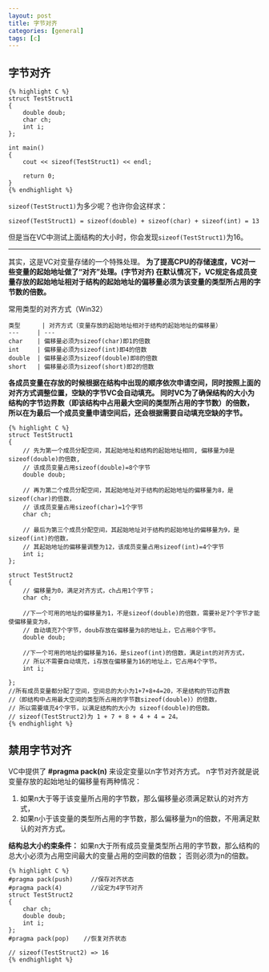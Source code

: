 ```yaml
---
layout: post
title: 字节对齐
categories: [general]
tags: [c]
---
```


## 字节对齐 ##

    {% highlight C %}
    struct TestStruct1
    { 
        double doub; 
        char ch; 
        int i; 
    };
    
    int main()
    {
        cout << sizeof(TestStruct1) << endl;
     
        return 0;
    }
    {% endhighlight %}

`sizeof(TestStruct1)`为多少呢？也许你会这样求： 

    sizeof(TestStruct1) = sizeof(double) + sizeof(char) + sizeof(int) = 13

但是当在VC中测试上面结构的大小时，你会发现`sizeof(TestStruct1)`为16。

----------

其实，这是VC对变量存储的一个特殊处理。
**为了提高CPU的存储速度，VC对一些变量的起始地址做了“对齐”处理。(字节对齐)
在默认情况下，VC规定各成员变量存放的起始地址相对于结构的起始地址的偏移量必须为该变量的类型所占用的字节数的倍数。**

常用类型的对齐方式（Win32） 

	
	类型		| 对齐方式（变量存放的起始地址相对于结构的起始地址的偏移量）
	---  	| --- 	 
	char    | 偏移量必须为sizeof(char)即1的倍数
	int	    | 偏移量必须为sizeof(int)即4的倍数
	double	| 偏移量必须为sizeof(double)即8的倍数
	short	| 偏移量必须为sizeof(short)即2的倍数

**各成员变量在存放的时候根据在结构中出现的顺序依次申请空间，同时按照上面的对齐方式调整位置，空缺的字节VC会自动填充。
同时VC为了确保结构的大小为结构的字节边界数（即该结构中占用最大空间的类型所占用的字节数）的倍数，
所以在为最后一个成员变量申请空间后，还会根据需要自动填充空缺的字节。**

    {% highlight C %}
    struct TestStruct1
    {
        // 先为第一个成员分配空间，其起始地址和结构的起始地址相同, 偏移量为0是sizeof(double)的倍数, 
        // 该成员变量占用sizeof(double)=8个字节
        double doub; 
    
        // 再为第二个成员分配空间，其起始地址对于结构的起始地址的偏移量为8，是sizeof(char)的倍数，
        // 该成员变量占用sizeof(char)=1个字节
        char ch;    
    
        // 最后为第三个成员分配空间，其起始地址对于结构的起始地址的偏移量为9，是sizeof(int)的倍数，
        // 其起始地址的偏移量调整为12，该成员变量占用sizeof(int)=4个字节
        int i;          
    };
    
    struct TestStruct2
    {
        // 偏移量为0，满足对齐方式，ch占用1个字节；
        char ch;       
    
        //下一个可用的地址的偏移量为1，不是sizeof(double)的倍数，需要补足7个字节才能使偏移量变为8，
        // 自动填充7个字节，doub存放在偏移量为8的地址上，它占用8个字节。   
        double doub;    
    
        //下一个可用的地址的偏移量为16，是sizeof(int)的倍数，满足int的对齐方式，
        // 所以不需要自动填充，i存放在偏移量为16的地址上，它占用4个字节。
        int i;          
    
    };
    //所有成员变量都分配了空间，空间总的大小为1+7+8+4=20，不是结构的节边界数
    //（即结构中占用最大空间的类型所占用的字节数sizeof(double)）的倍数，
    // 所以需要填充4个字节，以满足结构的大小为 sizeof(double)的倍数。
    // sizeof(TestStruct2)为 1 + 7 + 8 + 4 + 4 = 24。
    {% endhighlight %}       

## 禁用字节对齐 ##
VC中提供了 **#pragma pack(n)** 来设定变量以n字节对齐方式。
n字节对齐就是说变量存放的起始地址的偏移量有两种情况：

1. 如果n大于等于该变量所占用的字节数，那么偏移量必须满足默认的对齐方式，
1. 如果n小于该变量的类型所占用的字节数，那么偏移量为n的倍数，不用满足默认的对齐方式。

**结构总大小约束条件：**
如果n大于所有成员变量类型所占用的字节数，那么结构的总大小必须为占用空间最大的变量占用的空间数的倍数；
否则必须为n的倍数。

    {% highlight C %}
    #pragma pack(push)     //保存对齐状态 
    #pragma pack(4)        //设定为4字节对齐 
    struct TestStruct2 
    { 
        char ch; 
        double doub; 
        int i; 
    }; 
    #pragma pack(pop)    //恢复对齐状态
    
    // sizeof(TestStruct2) => 16
    {% endhighlight %} 